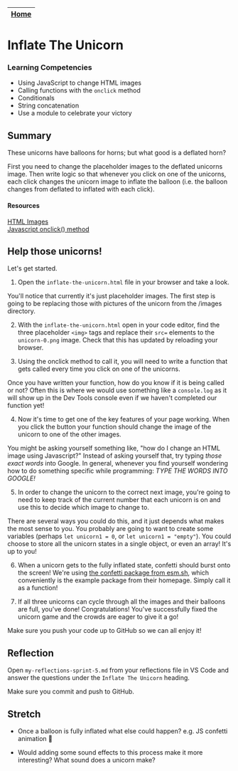 [Home](../README.md)|
---|

# Inflate The Unicorn

### Learning Competencies

- Using JavaScript to change HTML images
- Calling functions with the `onclick` method
- Conditionals
- String concatenation
- Use a module to celebrate your victory

## Summary

These unicorns have balloons for horns; but what good is a deflated horn? 

First you need to change the placeholder images to the deflated unicorns image. Then write logic so that whenever you click on one of the unicorns, each click changes the unicorn image to inflate the balloon (i.e. the balloon changes from deflated to inflated with each click).  

#### Resources
[HTML Images](https://www.w3schools.com/html/html_images.asp)\
[Javascript onclick() method](https://www.w3schools.com/jsref/event_onclick.asp)


## Help those unicorns! 

Let's get started.

1. Open the `inflate-the-unicorn.html` file in your browser and take a look. 

You'll notice that currently it's just placeholder images. The first step is going to be replacing those with pictures of the unicorn from the /images directory. 

2. With the `inflate-the-unicorn.html` open in your code editor, find the three placeholder `<img>` tags and replace their `src=` elements to the `unicorn-0.png` image. Check that this has updated by reloading your browser.

3. Using the onclick method to call it, you will need to write a function that gets called every time you click on one of the unicorns.

Once you have written your function, how do you know if it is being called or not? Often this is where we would use something like a `console.log` as it will show up in the Dev Tools console even if we haven't completed our function yet!

4. Now it's time to get one of the key features of your page working. When you click the button your function should change the image of the unicorn to one of the other images.

You might be asking yourself something like, "how do I change an HTML image using Javascript?" Instead of asking yourself that, try typing _those exact words_ into Google. In general, whenever you find yourself wondering how to do something specific while programming: *TYPE THE WORDS INTO GOOGLE!*

5. In order to change the unicorn to the correct next image, you're going to need to keep track of the current number that each unicorn is on and use this to decide which image to change to.

There are several ways you could do this, and it just depends what makes the most sense to you. You probably are going to want to create some variables (perhaps `let unicorn1 = 0`, or `let unicorn1 = "empty"`). You could choose to store all the unicorn states in a single object, or even an array! It's up to you!

6. When a unicorn gets to the fully inflated state, confetti should burst onto the screen! We're using [the confetti package from esm.sh](https://esm.sh/#docs), which conveniently is the example package from their homepage. Simply call it as a function! 

7. If all three unicorns can cycle through all the images and their balloons are full, you've done! Congratulations! You've successfully fixed the unicorn game and the crowds are eager to give it a go!

Make sure you push your code up to GitHub so we can all enjoy it!

## Reflection

Open `my-reflections-sprint-5.md` from your reflections file in VS Code and answer the questions under the `Inflate The Unicorn` heading.

Make sure you commit and push to GitHub.

## Stretch

- Once a balloon is fully inflated what else could happen? e.g. JS confetti animation :confetti_ball:

- Would adding some sound effects to this process make it more interesting? What sound does a unicorn make? 
